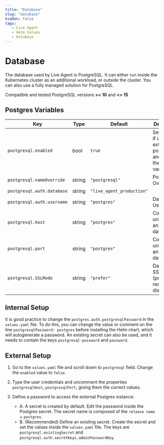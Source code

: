 ```yaml
---
title: "Database" 
slug: "database" 
hidden: false 
tags:
   - Live Agent
   - Helm Values
   - Database
---
```


# Database

The database used by Live Agent is PostgreSQL. It can either run inside the Kubernetes cluster as an additional workload, or outside the cluster. You can also use a fully managed solution for PostgreSQL.

Compatible and tested PostgreSQL versions **>= 10** and **<= 15**

## Postgres Variables

| Key                        | Type   | Default                   | Description                                                                   |
|----------------------------|--------|---------------------------|-------------------------------------------------------------------------------|
| `postgresql.enabled`       | bool   | `true`                    | Set to `false` if using an external postgres, and modify the below variables. |
| `postgresql.nameOverride`  | string | `"postgresql"`            | Pod Name Override                                                             |
| `postgresql.auth.database` | string | `"live_agent_production"` |
| `postgresql.auth.username` | string | `"postgres"`              | Database User                                                                 |
| `postgresql.host`          | string | `"postgres"`              | Commented, unless using an external database.                                 |
| `postgresql.port`          | string | `"postgres"`              | Commented, unless using an external database.                                 |
| `postgresql.SSLMode`       | string | `"prefer"`                | Database SSL Mode (prefer, require, disable)                                  |

## Internal Setup

It is good practice to change the `postgres.auth.postgresqlPassword` in the `values.yaml` file. To do this, you can change the value or comment on the line `postgresqlPassword: postgres` before installing the Helm chart, which will autogenerate a password. An existing secret can also be used, and it needs to contain the keys `postgresql-password` and `password`.

## External Setup

1. Go to the `values.yaml` file and scroll down to `postgresql` field. Change the `enabled` value to `false`.

2. Type the user credentials and uncomment the properties `postgresqlHost`, `postgresqlPort`, giving them the correct values.

3. Define a password to access the external Postgres instance:
   - A. A secret is created by default. Edit the password inside the Postgres secret. The secret name is composed of the `release name` + `postgres`.
   - B. (Recommended) Define an existing secret. Create the secret and set the values inside the `values.yaml` file. The keys are `postgresql.existingSecret` and `postgresql.auth.secretKeys.adminPasswordKey`.
